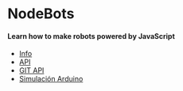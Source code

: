 # NodeBots
#### Learn how to make robots powered by JavaScript

- [Info](http://nodebots.io/)
- [API](http://johnny-five.io/)
- [GIT API](https://github.com/rwaldron/johnny-five)
- [Simulación Arduino](https://123d.circuits.io/home)
